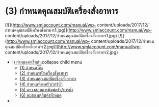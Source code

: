 # (3)	กำหนดคุณสมบัติเครื่องสั่งอาหาร

[![](http://www.smlaccount.com/manual/wp-
content/uploads/2017/12/กำหนดคุณสมบัติเครื่องสั่งอาหาร1.jpg)](http://www.smlaccount.com/manual/wp-
content/uploads/2017/12/กำหนดคุณสมบัติเครื่องสั่งอาหาร1.jpg)
[![](http://www.smlaccount.com/manual/wp-
content/uploads/2017/12/กำหนดคุณสมบัติเครื่องสั่งอาหาร2.jpg)](http://www.smlaccount.com/manual/wp-
content/uploads/2017/12/กำหนดคุณสมบัติเครื่องสั่งอาหาร2.jpg)

  * [i) กำหนดค่าเริ่มต้น](http://www.smlaccount.com/manual/?page_id=192)collapse child menu
    * [(1) กำหนดโต๊ะ](http://www.smlaccount.com/manual/?page_id=4182)
    * [(2) กำหนดรหัสเครื่องสั่งอาหาร](http://www.smlaccount.com/manual/?page_id=4190)
    * [(3) กำหนดคุณสมบัติเครื่องสั่งอาหาร](http://www.smlaccount.com/manual/?page_id=4194)
    * [(4) กำหนดห้องครัว/บาร์น้ำ](http://www.smlaccount.com/manual/?page_id=4198)
    * [(5) ตรวจสอบการพิมพ์ครัว/บาร์น้ำ](http://www.smlaccount.com/manual/?page_id=4202)
    * [(6) หมายเหตุสินค้าทั้งหมด](http://www.smlaccount.com/manual/?page_id=4206)
  * 

